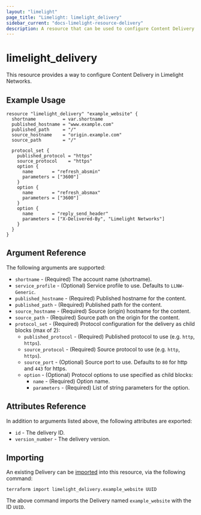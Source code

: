 ```yaml
---
layout: "limelight"
page_title: "Limelight: limelight_delivery"
sidebar_current: "docs-limelight-resource-delivery"
description: A resource that can be used to configure Content Delivery.
---
```


# limelight_delivery

This resource provides a way to configure Content Delivery in Limelight Networks.

## Example Usage

```hcl
resource "limelight_delivery" "example_website" {
  shortname          = var.shortname
  published_hostname = "www.example.com"
  published_path     = "/"
  source_hostname    = "origin.example.com"
  source_path        = "/"

  protocol_set {
    published_protocol = "https"
    source_protocol    = "https"
    option {
      name       = "refresh_absmin"
      parameters = ["3600"]
    }
    option {
      name       = "refresh_absmax"
      parameters = ["3600"]
    }
    option {
      name       = "reply_send_header"
      parameters = ["X-Delivered-By", "Limelight Networks"]
    }
  }
}
```

## Argument Reference

The following arguments are supported:

* `shortname` - (Required) The account name (shortname).
* `service_profile` - (Optional) Service profile to use. Defaults to `LLNW-Generic`.
* `published_hostname` - (Required) Published hostname for the content.
* `published_path` - (Required) Published path for the content.
* `source_hostname` - (Required) Source (origin) hostname for the content.
* `source_path` - (Required) Source path on the origin for the content.
* `protocol_set` - (Required) Protocol configuration for the delivery as child blocks (max of 2):
  * `published_protocol` - (Required) Published protocol to use (e.g. `http`, `https`).
  * `source_protocol` - (Required) Source protocol to use (e.g. `http`, `https`).
  * `source_port` - (Optional) Source port to use. Defaults to `80` for http and `443` for https.
  * `option` - (Optional) Protocol options to use specified as child blocks:
      * `name` - (Required) Option name.
      * `parameters` - (Required) List of string parameters for the option.

## Attributes Reference

In addition to arguments listed above, the following attributes are exported:

* `id` - The delivery ID.
* `version_number` - The delivery version.

## Importing

An existing Delivery can be [imported][docs-import] into this resource, via the following command:

[docs-import]: /docs/import/index.html

```
terraform import limelight_delivery.example_website UUID
```

The above command imports the Delivery named `example_website` with the ID `UUID`.